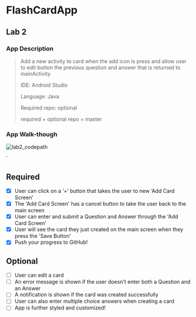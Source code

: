 # FlashCardApp

## Lab 2

### App Description

> Add a new activity to card when the add icon is press and allow user to edit button the previous
> question and answer that is returned to mainActivity
> 
> IDE: Android Studio
> 
> Language: Java 
> 
> Required repo: optional
> 
> required + optional repo = master 

### App Walk-though

![lab2_codepath](https://user-images.githubusercontent.com/49354774/159077518-1b74c715-e03f-4189-81fd-07d11a4bdbe3.gif)


`
## Required
- [x] User can click on a ‘+’ button that takes the user to new ‘Add Card Screen’
- [x] The 'Add Card Screen' has a cancel button to take the user back to the main screen
- [x] User can enter and submit a Question and Answer through the 'Add Card Screen'
- [x] User will see the card they just created on the main screen when they press the 'Save Button'
- [x] Push your progress to GitHub!

## Optional
- [ ] User can edit a card
- [ ] An error message is shown if the user doesn't enter both a Question and an Answer
- [ ] A notification is shown if the card was created successfully
- [ ] User can also enter multiple choice answers when creating a card
- [ ] App is further styled and customized!
